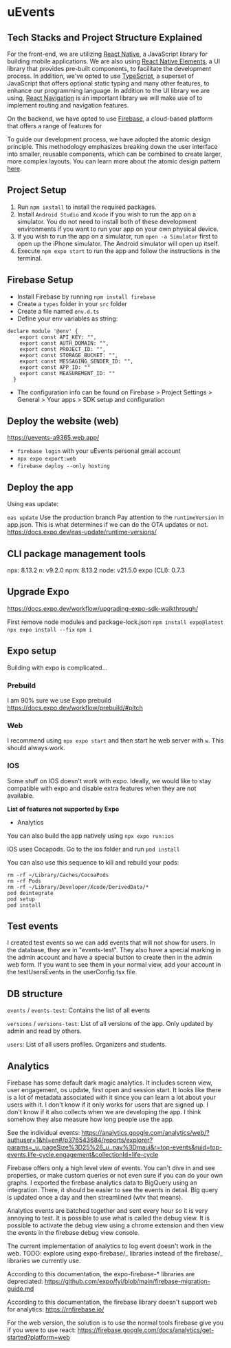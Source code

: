# uEvents

## Tech Stacks and Project Structure Explained

For the front-end, we are utilizing [React Native](https://reactnative.dev/), a JavaScript library for building mobile applications. We are also using [React Native Elements](https://reactnativeelements.com/), a UI library that provides pre-built components, to facilitate the development process. In addition, we've opted to use [TypeScript](https://www.typescriptlang.org/), a superset of JavaScript that offers optional static typing and many other features, to enhance our programming language. In addition to the UI library we are using, [React Navigation](https://reactnavigation.org/) is an important library we will make use of to implement routing and navigation features.

On the backend, we have opted to use [Firebase](https://firebase.google.com/), a cloud-based platform that offers a range of features for

To guide our development process, we have adopted the atomic design principle. This methodology emphasizes breaking down the user interface into smaller, reusable components, which can be combined to create larger, more complex layouts. You can learn more about the atomic design pattern [here](https://xd.adobe.com/ideas/process/ui-design/atomic-design-principles-methodology-101/).

## Project Setup

1. Run `npm install` to install the required packages.
2. Install `Android Studio` and `Xcode` if you wish to run the app on a simulator. You do not need to install both of these development environments if you want to run your app on your own physical device.
3. If you wish to run the app on a simulator, run `open -a Simulator` first to open up the iPhone simulator. The Android simulator will open up itself.
4. Execute `npm expo start` to run the app and follow the instructions in the terminal.

## Firebase Setup

- Install Firebase by running `npm install firebase`
- Create a `types` folder in your `src` folder
- Create a file named `env.d.ts`
- Define your env variables as string:

```
declare module '@env' {
    export const API_KEY: "",
    export const AUTH_DOMAIN: "",
    export const PROJECT_ID: "",
    export const STORAGE_BUCKET: "",
    export const MESSAGING_SENDER_ID: "",
    export const APP_ID: ""
    export const MEASUREMENT_ID: ""
  }
```

- The configuration info can be found on Firebase > Project Settings > General > Your apps > SDK setup and configuration

## Deploy the website (web)

https://uevents-a9365.web.app/

- `firebase login` with your uEvents personal gmail account
- `npx expo export:web`
- `firebase deploy --only hosting`

## Deploy the app

Using eas update:

`eas update`
Use the production branch
Pay attention to the `runtimeVersion` in app.json. This is what determines if we can do the OTA updates or not. https://docs.expo.dev/eas-update/runtime-versions/

## CLI package management tools

npx: 8.13.2
n: v9.2.0
npm: 8.13.2
node: v21.5.0
expo (CLI): 0.7.3

## Upgrade Expo

https://docs.expo.dev/workflow/upgrading-expo-sdk-walkthrough/

First remove node modules and package-lock.json
`npm install expo@latest`
`npx expo install --fix`
`npm i`

## Expo setup

Building with expo is complicated...

### Prebuild

I am 90% sure we use Expo prebuild https://docs.expo.dev/workflow/prebuild/#pitch

### Web

I recommend using `npx expo start` and then start he web server with `w`. This should always work.

### IOS

Some stuff on IOS doesn't work with expo. Ideally, we would like to stay compatible with expo and disable extra features when they are not available.

**List of features not supported by Expo**

- Analytics

You can also build the app natively using `npx expo run:ios`

IOS uses Cocapods. Go to the ios folder and run `pod install`

You can also use this sequence to kill and rebuild your pods:

```
rm -rf ~/Library/Caches/CocoaPods
rm -rf Pods
rm -rf ~/Library/Developer/Xcode/DerivedData/*
pod deintegrate
pod setup
pod install
```

## Test events

I created test events so we can add events that will not show for users. In the database, they are in "events-test".
They also have a special marking in the admin account and have a special button to create then in the admin web form.
If you want to see them in your normal view, add your account in the testUsersEvents in the userConfig.tsx file.

## DB structure

`events` / `events-test`: Contains the list of all events

`versions` / `versions-test`: List of all versions of the app. Only updated by admin and read by others.

`users`: List of all users profiles. Organizers and students.

## Analytics

Firebase has some default dark magic analytics. It includes screen view, user engagement, os update, first open and session start. It looks like there is a lot of metadata associated with it since you can learn a lot about your users with it. I don't know if it only works for users that are signed up. I don't know if it also collects when we are developing the app. I think somehow they also measure how long people use the app.

See the individual events:
https://analytics.google.com/analytics/web/?authuser=1&hl=en#/p376543684/reports/explorer?params=_u..pageSize%3D25%26_u..nav%3Dmaui&r=top-events&ruid=top-events,life-cycle,engagement&collectionId=life-cycle

Firebase offers only a high level view of events. You can't dive in and see properties, or make custom queries or not even sure if you can do your own graphs. I exported the firebase analytics data to BigQuery using an integration. There, it should be easier to see the events in detail. Big query is updated once a day and then streamlined (wtv that means).

Analytics events are batched together and sent every hour so it is very annoying to test. It is possible to use what is called the debug view. It is possible to activate the debug view using a chrome extension and then view the events in the firebase debug view console.

The current implementation of analytics to log event doesn't work in the web. TODO: explore using expo-firebase/_ libraries instead of the firebase/_ libraries we currently use.

According to this documentation, the expo-firebase-\* libraries are depreciated: https://github.com/expo/fyi/blob/main/firebase-migration-guide.md

According to this documentation, the firebase library doesn't support web for analytics: https://rnfirebase.io/

For the web version, the solution is to use the normal tools firebase give you if you were to use react: https://firebase.google.com/docs/analytics/get-started?platform=web
